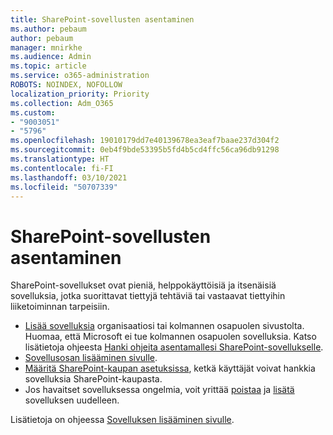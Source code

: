 ```yaml
---
title: SharePoint-sovellusten asentaminen
ms.author: pebaum
author: pebaum
manager: mnirkhe
ms.audience: Admin
ms.topic: article
ms.service: o365-administration
ROBOTS: NOINDEX, NOFOLLOW
localization_priority: Priority
ms.collection: Adm_O365
ms.custom:
- "9003051"
- "5796"
ms.openlocfilehash: 19010179dd7e40139678ea3eaf7baae237d304f2
ms.sourcegitcommit: 0eb4f9bde53395b5fd4b5cd4ffc56ca96db91298
ms.translationtype: HT
ms.contentlocale: fi-FI
ms.lasthandoff: 03/10/2021
ms.locfileid: "50707339"
---
```

# <a name="install-sharepoint-apps"></a>SharePoint-sovellusten asentaminen

SharePoint-sovellukset ovat pieniä, helppokäyttöisiä ja itsenäisiä sovelluksia, jotka suorittavat tiettyjä tehtäviä tai vastaavat tiettyihin liiketoiminnan tarpeisiin.

- [Lisää sovelluksia](https://support.microsoft.com/office/ef9c0dbd-7fe1-4715-a1b0-fe3bc81317cb) organisaatiosi tai kolmannen osapuolen sivustolta. Huomaa, että Microsoft ei tue kolmannen osapuolen sovelluksia. Katso lisätietoja ohjeesta [Hanki ohjeita asentamallesi SharePoint-sovellukselle](https://support.office.com/article/get-help-for-a-sharepoint-app-you-installed-fd98af7f-6af0-4573-8360-8f5631c6ab21).
-   [Sovellusosan lisääminen sivulle](https://support.microsoft.com/office/6f06c0b7-44b8-4c69-b4ad-85197eee8d78).
-   [Määritä SharePoint-kaupan asetuksissa](https://docs.microsoft.com/sharepoint/configure-sharepoint-store-settings), ketkä käyttäjät voivat hankkia sovelluksia SharePoint-kaupasta.
-   Jos havaitset sovelluksessa ongelmia, voit yrittää [poistaa](https://support.microsoft.com/office/03198d1b-c33b-498d-9469-af641a587d6c) ja [lisätä](https://support.microsoft.com/office/ef9c0dbd-7fe1-4715-a1b0-fe3bc81317cb) sovelluksen uudelleen.

Lisätietoja on ohjeessa [Sovelluksen lisääminen sivulle](https://support.microsoft.com/office/add-an-app-to-a-site-ef9c0dbd-7fe1-4715-a1b0-fe3bc81317cb).